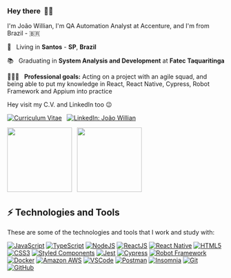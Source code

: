 ### Hey there &nbsp;🤙🏽

I'm João Willian, I'm QA Automation Analyst at Accenture, and I'm from Brazil - 🇧🇷

🏡 &nbsp; Living in **Santos** - **SP**, **Brazil**

📚 &nbsp; Graduating in **System Analysis and Development** at **Fatec Taquaritinga**

👨🏽‍💻 &nbsp; **Professional goals:** Acting on a project with an agile squad, and being able to put my knowledge in React, React Native, Cypress, Robot Framework and Appium into practice

Hey visit my C.V. and LinkedIn too 😉

[![Curriculum Vitae](https://img.shields.io/badge/-Curriculum%20Vitae-blue?style=flat&logo=cv&link=https://github.com/joaowillianspejo/cv/)](https://github.com/joaowillianspejo/cv/) &nbsp; [![LinkedIn: João Willian](https://img.shields.io/badge/-LinkedIn-blue?style=flat&logo=Linkedin&logoColor=white&link=https://www.linkedin.com/in/joaowillianspejo/)](https://www.linkedin.com/in/joaowillianspejo)

<div style="display: inline_block;">
  <img height="150em" src="https://github-readme-stats.vercel.app/api?username=joaowillianspejo&show_icons=true&theme=highcontrast&include_all_commits=true&count_private=true"/>
  &nbsp;
  <img height="150em" src="https://github-readme-stats.vercel.app/api/top-langs/?username=joaowillianspejo&layout=compact&langs_count=7&theme=highcontrast"/>
 </a>
</div>

## ⚡️ Technologies and Tools

These are some of the technologies and tools that I work and study with:

[![JavaScript](https://img.shields.io/badge/-JavaScript-black?style=flat&logo=javascript&logoColor=F7DF1E&link=https://github.com/topics/javascript/)](https://github.com/topics/javascript)
[![TypeScript](https://img.shields.io/badge/-TypeScript-black?style=flat&logo=typescript&logoColor=3178C6&link=https://github.com/topics/typescript/)](https://github.com/topics/typescript)
[![NodeJS](https://img.shields.io/badge/-NodeJS-black?style=flat&logo=node.js&logoColor=339933&link=https://github.com/topics/nodejs/)](https://github.com/topics/nodejs)
[![ReactJS](https://img.shields.io/badge/-ReactJS-black?style=flat&logo=react&logoColor=61DAFB&link=https://github.com/topics/react/)](https://github.com/topics/react)
[![React Native](https://img.shields.io/badge/-React%20Native-black?style=flat&logo=react&logoColor=62DAFC&link=https://github.com/topics/react-native/)](https://github.com/topics/react-native)
[![HTML5](https://img.shields.io/badge/-HTML5-black?style=flat&logo=html5&logoColor=E34F26&link=https://github.com/topics/html/)](https://github.com/topics/html)
[![CSS3](https://img.shields.io/badge/-CSS3-black?style=flat&logo=css3&logoColor=1572B6&link=https://github.com/topics/css/)](https://github.com/topics/css)
[![Styled Components](https://img.shields.io/badge/-Styled%20Components-black?style=flat&logo=styled-components&logoColor=DB7093&link=https://github.com/styled-components)](https://github.com/styled-components)
[![Jest](https://img.shields.io/badge/-Jest-black?style=flat&logo=jest&logoColor=C21325&link=https://github.com/facebook/jest/)](https://github.com/facebook/jest)
[![Cypress](https://img.shields.io/badge/-Cypress-black?style=flat&logo=cypress&link=https://github.com/cypress-io/)](https://github.com/cypress-io)
[![Robot Framework](https://img.shields.io/badge/-Robot%20Framework-black?style=flat&logo=robotframework&link=https://github.com/robotframework/robotframework)](https://github.com/robotframework/robotframework)
[![Docker](https://img.shields.io/badge/-Docker-black?style=flat&logo=docker&logoColor=2496ED&link=https://github.com/topics/docker/)](https://github.com/topics/docker)
[![Amazon AWS](https://img.shields.io/badge/-Amazon%20AWS-black?style=flat&logo=Amazon-AWS&link=https://github.com/topics/aws/)](https://github.com/topics/aws)
[![VSCode](https://img.shields.io/badge/-VSCode-black?style=flat&logo=visual-studio-code&logoColor=007ACC&link=https://code.visualstudio.com/)](https://code.visualstudio.com)
[![Postman](https://img.shields.io/badge/-Postman-black?style=flat&logo=postman&link=https://www.postman.com/)](https://www.postman.com/)
[![Insomnia](https://img.shields.io/badge/-Insomnia-black?style=flat&logo=insomnia&link=https://insomnia.rest/)](https://insomnia.rest)
[![Git](https://img.shields.io/badge/-Git-black?style=flat&logo=git&logoColor=F05032&link=https://github.com/topics/git/)](https://github.com/topics/git)
[![GitHub](https://img.shields.io/badge/-GitHub-black?style=flat&logo=github&link=https://github.com/topics/github-api/)](https://github.com/topics/github-api)


<!--
**joaowillianspejo/joaowillianspejo** is a ✨ _special_ ✨ repository because its `README.md` (this file) appears on your GitHub profile.

Here are some ideas to get you started:

- 🔭 I’m currently working on ...
- 🌱 I’m currently learning ...
- 👯 I’m looking to collaborate on ...
- 🤔 I’m looking for help with ...
- 💬 Ask me about ...
- 📫 How to reach me: ...
- 😄 Pronouns: ...
- ⚡ Fun fact: ...
-->

